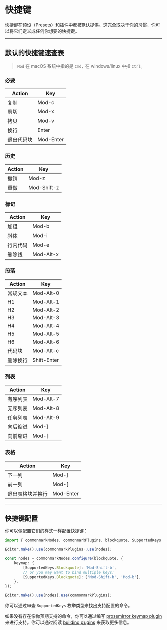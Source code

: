 # 快捷键

快捷键在预设（Presets）和插件中都被默认提供。这完全取决于你的习惯，你可以将它们定义成任何你想要的快捷键。

---

## 默认的快捷键速查表

> `Mod` 在 macOS 系统中指的是 `Cmd`，在 windows/linux 中指 `Ctrl`。

### 必要

| Action     | Key       |
| ---------- | --------- |
| 复制       | Mod-c     |
| 剪切       | Mod-x     |
| 拷贝       | Mod-v     |
| 换行       | Enter     |
| 退出代码块 | Mod-Enter |

### 历史

| Action | Key         |
| ------ | ----------- |
| 撤销   | Mod-z       |
| 重做   | Mod-Shift-z |

### 标记

| Action   | Key       |
| -------- | --------- |
| 加粗     | Mod-b     |
| 斜体     | Mod-i     |
| 行内代码 | Mod-e     |
| 删除线   | Mod-Alt-x |

### 段落

| Action   | Key         |
| -------- | ----------- |
| 常规文本 | Mod-Alt-0   |
| H1       | Mod-Alt-1   |
| H2       | Mod-Alt-2   |
| H3       | Mod-Alt-3   |
| H4       | Mod-Alt-4   |
| H5       | Mod-Alt-5   |
| H6       | Mod-Alt-6   |
| 代码块   | Mod-Alt-c   |
| 删除换行 | Shift-Enter |

### 列表

| Action   | Key       |
| -------- | --------- |
| 有序列表 | Mod-Alt-7 |
| 无序列表 | Mod-Alt-8 |
| 任务列表 | Mod-Alt-9 |
| 向后缩进 | Mod-]     |
| 向前缩进 | Mod-[     |

### 表格

| Action           | Key       |
| ---------------- | --------- |
| 下一列           | Mod-]     |
| 前一列           | Mod-[     |
| 退出表格块并换行 | Mod-Enter |

---

## 快捷键配置

你可以像配置它们的样式一样配置快捷键：

```typescript
import { commonmarkNodes, commonmarkPlugins, blockquote, SupportedKeys } from '@milkdown/preset-commonmark';

Editor.make().use(commonmarkPlugins).use(nodes);

const nodes = commonmarkNodes.configure(blockquote, {
    keymap: {
        [SupportedKeys.Blockquote]: 'Mod-Shift-b',
        // or you may want to bind multiple keys:
        [SupportedKeys.Blockquote]: ['Mod-Shift-b', 'Mod-b'],
    },
});

Editor.make().use(nodes).use(commonmarkPlugins);
```

你可以通过审查 `SupportedKeys` 枚举类型来找出支持配置的命令。

如果没有存在像你预期支持的命令，你可以通过编写 [prosemirror keymap plugin](https://github.com/ProseMirror/prosemirror-keymap) 来进行支持。你可以通过阅读 [building plugins](/#/building-plugins) 来获取更多信息。
